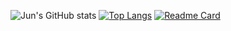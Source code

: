 ![Jun's GitHub stats](https://github-readme-stats.vercel.app/api?username=JunWonOh&show_icons=true&theme=radical)
[![Top Langs](https://github-readme-stats.vercel.app/api/top-langs/?username=JunWonOh&hide=tex,html&layout=compact&theme=radical)](https://github.com/JunWonOh/github-readme-stats)
[![Readme Card](https://github-readme-stats.vercel.app/api/pin/?username=JunWonOh&repo=github-readme-stats&theme=radical)](https://github.com/JunWonOh/github-readme-stats)
<!--
**JunWonOh/JunWonOh** is a ✨ _special_ ✨ repository because its `README.md` (this file) appears on your GitHub profile.

Here are some ideas to get you started:

- 🔭 I’m currently working on ...
- 🌱 I’m currently learning ...
- 👯 I’m looking to collaborate on ...
- 🤔 I’m looking for help with ...
- 💬 Ask me about ...
- 📫 How to reach me: ...
- 😄 Pronouns: ...
- ⚡ Fun fact: ...
-->
